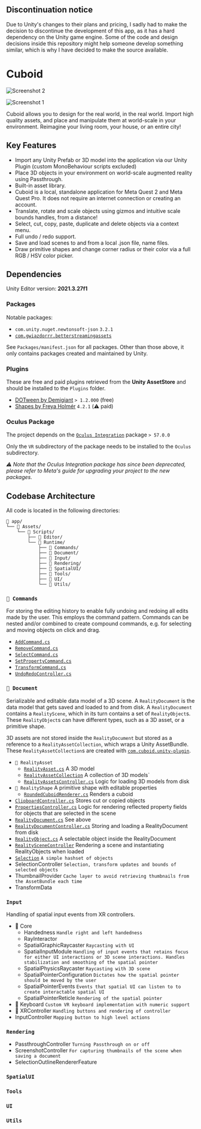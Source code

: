 ## Discontinuation notice

Due to Unity's changes to their plans and pricing, I sadly had to make the decision to discontinue the development of this app, as it has a hard dependency on the Unity game engine. 
Some of the code and design decisions inside this repository might help someone develop something similar, which is why I have decided to make the source available. 

# Cuboid

![Screenshot 2](https://github.com/user-attachments/assets/897dc105-f319-4de7-a672-b6be4fac494c)

![Screenshot 1](https://github.com/user-attachments/assets/d39d3117-c2c5-4e40-8374-f561e879813b)

Cuboid allows you to design for the real world, in the real world. Import high quality assets, and place and manipulate them at world-scale in your environment. Reimagine your living room, your house, or an entire city! 

## Key Features

- Import any Unity Prefab or 3D model into the application via our Unity Plugin (custom MonoBehaviour scripts excluded)
- Place 3D objects in your environment on world-scale augmented reality using Passthrough.
- Built-in asset library.
- Cuboid is a local, standalone application for Meta Quest 2 and Meta Quest Pro. It does not require an internet connection or creating an account.
- Translate, rotate and scale objects using gizmos and intuitive scale bounds handles, from a distance!
- Select, cut, copy, paste, duplicate and delete objects via a context menu.
- Full undo / redo support.
- Save and load scenes to and from a local .json file, name files.
- Draw primitive shapes and change corner radius or their color via a full RGB / HSV color picker.

## Dependencies

Unity Editor version: **2021.3.27f1**

### Packages

Notable packages:
- `com.unity.nuget.newtonsoft-json` `3.2.1`
- [`com.gwiazdorrr.betterstreamingassets`](https://github.com/gwiazdorrr/BetterStreamingAssets.git)

See `Packages/manifest.json` for all packages. Other than those above, it only contains packages created and maintained by Unity. 

### Plugins

These are free and paid plugins retrieved from the **Unity AssetStore** and should be installed to the `Plugins` folder. 

- [DOTween by Demigiant](https://dotween.demigiant.com/download.php) `> 1.2.000` (free)
- [Shapes by Freya Holmér](https://acegikmo.com/shapes/) `4.2.1` (⚠️ paid)

### Oculus Package

The project depends on the [`Oculus Integration`](https://assetstore.unity.com/packages/tools/integration/oculus-integration-deprecated-82022) package `> 57.0.0`

Only the `VR` subdirectory of the package needs to be installed to the `Oculus` subdirectory. 

*⚠️ Note that the Oculus Integration package has since been deprecated, please refer to Meta's guide for upgrading your project to the new packages.*

## Codebase Architecture

All code is located in the following directories:

```
📁 app/
└── 📁 Assets/
    └── 📁 Scripts/
        ├── 📁 Editor/
        └── 📁 Runtime/
            ├── 📁 Commands/
            ├── 📁 Document/
            ├── 📁 Input/
            ├── 📁 Rendering/
            ├── 📁 SpatialUI/
            ├── 📁 Tools/
            ├── 📁 UI/
            └── 📁 Utils/
```

### `📁 Commands`
For storing the editing history to enable fully undoing and redoing all edits made by the user. This employs the command pattern. Commands can be nested and/or combined to create compound commands, e.g. for selecting and moving objects on click and drag. 

- [`AddCommand.cs`](app/Assets/Scripts/Runtime/Commands/AddCommand.cs)
- [`RemoveCommand.cs`](app/Assets/Scripts/Runtime/Commands/RemoveCommand.cs)
- [`SelectCommand.cs`](app/Assets/Scripts/Runtime/Commands/SelectCommand.cs)
- [`SetPropertyCommand.cs`](app/Assets/Scripts/Runtime/Commands/SetPropertyCommand.cs)
- [`TransformCommand.cs`](app/Assets/Scripts/Runtime/Commands/TransformCommand.cs)
- [`UndoRedoController.cs`](app/Assets/Scripts/Runtime/Commands/UndoRedoController.cs)

### `📁 Document`

Serializable and editable data model of a 3D scene. A `RealityDocument` is the data model that gets saved and loaded to and from disk. A `RealityDocument` contains a `RealityScene`, which in its turn contains a set of `RealityObject`s. These `RealityObject`s can have different types, such as a 3D asset, or a primitive shape. 

3D assets are not stored inside the `RealityDocument` but stored as a reference to a `RealityAssetCollection`, which wraps a Unity AssetBundle. These `RealityAssetCollection`s are created with [`com.cuboid.unity-plugin`](https://github.com/ShapeReality/com.cuboid.unity-plugin). 

- `📁 RealityAsset`
    - [`RealityAsset.cs`](app/Assets/Scripts/Runtime/Document/RealityAsset/RealityAsset.cs) A 3D model
    - [`RealityAssetCollection`](app/Assets/Scripts/Runtime/Document/RealityAsset/RealityAssetCollection.cs) A collection of 3D models`
    - [`RealityAssetsController.cs`](app/Assets/Scripts/Runtime/Document/RealityAsset/RealityAssetsController.cs) Logic for loading 3D models from disk
- `📁 RealityShape` A primitive shape with editable properties
    - [`RoundedCuboidRenderer.cs`](app/Assets/Scripts/Runtime/Document/RealityShape/RoundedCuboidRenderer.cs) Renders a cuboid
- [`ClipboardController.cs`](app/Assets/Scripts/Runtime/Document/ClipboardController.cs) Stores cut or copied objects
- [`PropertiesController.cs`](app/Assets/Scripts/Runtime/Document/PropertiesController.cs) Logic for rendering reflected property fields for objects that are selected in the scene
- [`RealityDocument.cs`](app/Assets/Scripts/Runtime/Document/RealityDocument.cs) See above
- [`RealityDocumentController.cs`](app/Assets/Scripts/Runtime/Document/RealityDocumentController.cs) Storing and loading a RealityDocument from disk
- [`RealityObject.cs`](app/Assets/Scripts/Runtime/Document/RealityObject.cs) A selectable object inside the RealityDocument
- [`RealitySceneController`](app/Assets/Scripts/Runtime/Document/RealitySceneController.cs) Rendering a scene and instantiating RealityObjects when loaded
- [`Selection`](app/Assets/Scripts/Runtime/Document/Selection.cs) `A simple hashset of objects`
- SelectionController `Selection, transform updates and bounds of selected objects`
- ThumbnailProvider `Cache layer to avoid retrieving thumbnails from the AssetBundle each time`
- TransformData

### `Input`
Handling of spatial input events from XR controllers. 

- 📁 Core
    - Handedness `Handle right and left handedness`
    - RayInteractor
    - SpatialGraphicRaycaster `Raycasting with UI`
    - SpatialInputModule `Handling of input events that retains focus for either UI interactions or 3D scene interactions. Handles stabilization and smoothing of the spatial pointer`
    - SpatialPhysicsRaycaster `Raycasting with 3D scene`
    - SpatialPointerConfiguration `Dictates how the spatial pointer should be moved by the user`
    - SpatialPointerEvents `Events that spatial UI can listen to to create interactable spatial UI`
    - SpatialPointerReticle `Rendering of the spatial pointer`
- 📁 Keyboard `Custom VR keyboard implementation with numeric support`
- 📁 XRController `Handling buttons and rendering of controller`
- InputController `Mapping button to high level actions`

### `Rendering`
- PassthroughController `Turning Passthrough on or off`
- ScreenshotController `For capturing thumbnails of the scene when saving a document`
- SelectionOutlineRendererFeature

### `SpatialUI`

### `Tools`

### `UI`

### `Utils`